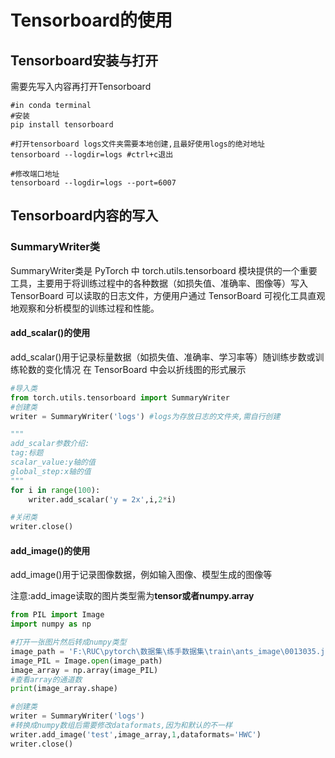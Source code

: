 # Tensorboard的使用

## Tensorboard安装与打开

需要先写入内容再打开Tensorboard

```conda
#in conda terminal
#安装
pip install tensorboard

#打开tensorboard logs文件夹需要本地创建,且最好使用logs的绝对地址
tensorboard --logdir=logs #ctrl+c退出

#修改端口地址
tensorboard --logdir=logs --port=6007
```

## Tensorboard内容的写入

### SummaryWriter类

SummaryWriter类是 PyTorch 中 torch.utils.tensorboard 模块提供的一个重要工具，主要用于将训练过程中的各种数据（如损失值、准确率、图像等）写入 TensorBoard 可以读取的日志文件，方便用户通过 TensorBoard 可视化工具直观地观察和分析模型的训练过程和性能。

#### add_scalar()的使用

add_scalar()用于记录标量数据（如损失值、准确率、学习率等）随训练步数或训练轮数的变化情况 在 TensorBoard 中会以折线图的形式展示

```python
#导入类
from torch.utils.tensorboard import SummaryWriter
#创建类
writer = SummaryWriter('logs') #logs为存放日志的文件夹,需自行创建

"""
add_scalar参数介绍:
tag:标题
scalar_value:y轴的值
global_step:x轴的值
"""
for i in range(100):
    writer.add_scalar('y = 2x',i,2*i)

#关闭类
writer.close()
```

#### add_image()的使用

add_image()用于记录图像数据，例如输入图像、模型生成的图像等

注意:add_image读取的图片类型需为**tensor或者numpy.array**

```python
from PIL import Image
import numpy as np

#打开一张图片然后转成numpy类型
image_path = 'F:\RUC\pytorch\数据集\练手数据集\train\ants_image\0013035.jpg'
image_PIL = Image.open(image_path)
image_array = np.array(image_PIL)
#查看array的通道数
print(image_array.shape)

#创建类
writer = SummaryWriter('logs')
#转换成numpy数组后需要修改dataformats,因为和默认的不一样
writer.add_image('test',image_array,1,dataformats='HWC')
writer.close()
